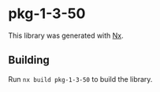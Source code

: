 # pkg-1-3-50

This library was generated with [Nx](https://nx.dev).

## Building

Run `nx build pkg-1-3-50` to build the library.
